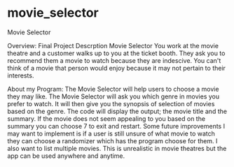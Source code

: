 # movie_selector
Movie Selector

Overview:
Final Project Descrption Movie Selector You work at the movie theatre and a customer walks up to you at the ticket booth. They ask you to recommend them a movie to watch because they are indescive. You can't think of a movie that person would enjoy because it may not pertain to their interests.

About my Program:
The Movie Selector will help users to choose a movie they may like. The Movie Selector will ask you which genre in movies you prefer to watch. It will then give you the synopsis of selection of movies based on the genre. The code will display the output; the movie title and the summary. If the movie does not seem appealing to you based on the summary you can choose 7 to exit and restart. Some future improvements I may want to implement is if a user is still unsure of what movie to watch they can choose a randomizer which has the program choose for them. I also want to list multiple movies. This is unrealistic in movie theatres but the app can be used anywhere and anytime.
